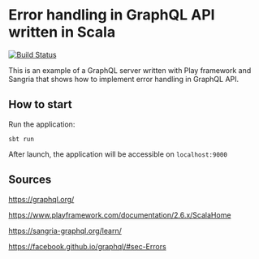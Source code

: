 # Error handling in GraphQL API written in Scala

[![Build Status](https://travis-ci.org/kmusienko/graphql-error-handling.svg?branch=master)](https://travis-ci.org/kmusienko/graphql-error-handling) 

This is an example of a GraphQL server written with Play framework and Sangria that shows how to implement error handling in GraphQL API.

## How to start

Run the application:

`sbt run`

After launch, the application will be accessible on `localhost:9000`

## Sources

https://graphql.org/

https://www.playframework.com/documentation/2.6.x/ScalaHome

https://sangria-graphql.org/learn/

https://facebook.github.io/graphql/#sec-Errors